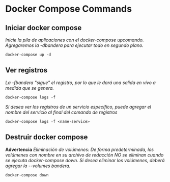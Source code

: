 # Docker Compose Commands

## Iniciar docker compose
*Inicie la pila de aplicaciones con el docker-compose upcomando. Agregaremos la -dbandera para ejecutar todo en segundo plano.*
```
docker-compose up -d
```

## Ver registros
*La -fbandera "sigue" el registro, por lo que le dará una salida en vivo a medida que se genera.*
```
docker-compose logs -f
```

*Si desea ver los registros de un servicio específico, puede agregar el nombre del servicio al final del comando de registros*
```
docker-compose logs -f <name-service>
```

## Destruir docker compose
**Advertencia**
*Eliminación de volúmenes: De forma predeterminada, los volúmenes con nombre en su archivo de redacción NO se eliminan cuando se ejecuta docker-compose down. Si desea eliminar los volúmenes, deberá agregar la --volumes bandera.*
```
docker-compose down
```
